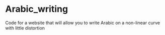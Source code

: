 # Arabic_writing
Code for a website that will allow you to write Arabic on a non-linear curve with little distortion
